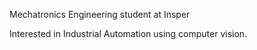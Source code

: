 Mechatronics Engineering student at Insper

Interested in Industrial Automation using computer vision.
<!---
lnasser11/lnasser11 is a ✨ special ✨ repository because its `README.md` (this file) appears on your GitHub profile.
You can click the Preview link to take a look at your changes.
--->
